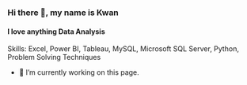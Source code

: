 ### Hi there 👋, my name is Kwan
#### I love anything Data Analysis

Skills: Excel, Power BI, Tableau, MySQL, Microsoft SQL Server, Python, Problem Solving Techniques

- 🔭 I’m currently working on this page. 




